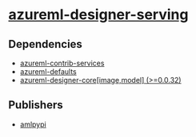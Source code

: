 # [azureml-designer-serving](https://pypi.org/project/azureml-designer-serving)

## Dependencies
- [azureml-contrib-services](packages/a/azureml-contrib-services.md)
- [azureml-defaults](packages/a/azureml-defaults.md)
- [azureml-designer-core[image,model] (>=0.0.32)](packages/a/azureml-designer-core.md)



## Publishers
- [amlpypi](https://pypi.org/user/amlpypi)

